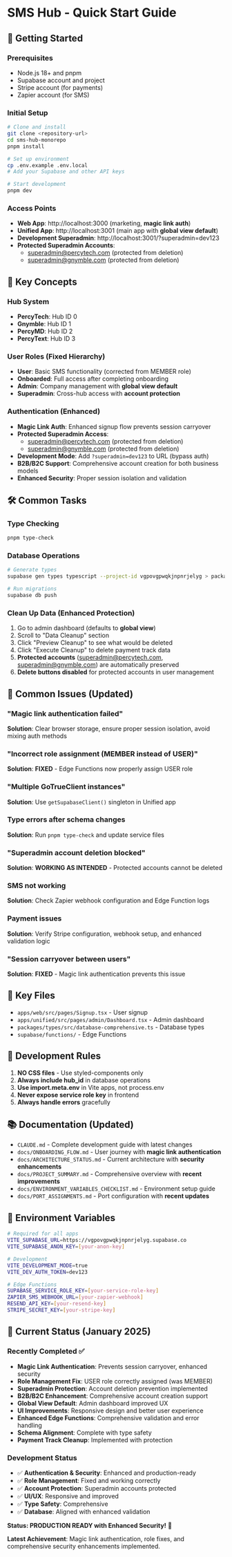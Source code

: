# SMS Hub - Quick Start Guide

## 🚀 Getting Started

### Prerequisites
- Node.js 18+ and pnpm
- Supabase account and project
- Stripe account (for payments)
- Zapier account (for SMS)

### Initial Setup
```bash
# Clone and install
git clone <repository-url>
cd sms-hub-monorepo
pnpm install

# Set up environment
cp .env.example .env.local
# Add your Supabase and other API keys

# Start development
pnpm dev
```

### Access Points
- **Web App**: http://localhost:3000 (marketing, **magic link auth**)
- **Unified App**: http://localhost:3001 (main app with **global view default**)
- **Development Superadmin**: http://localhost:3001/?superadmin=dev123
- **Protected Superadmin Accounts**:
  - superadmin@percytech.com (protected from deletion)
  - superadmin@gnymble.com (protected from deletion)

## 🔑 Key Concepts

### Hub System
- **PercyTech**: Hub ID 0
- **Gnymble**: Hub ID 1  
- **PercyMD**: Hub ID 2
- **PercyText**: Hub ID 3

### User Roles (Fixed Hierarchy)
- **User**: Basic SMS functionality (corrected from MEMBER role)
- **Onboarded**: Full access after completing onboarding
- **Admin**: Company management with **global view default**
- **Superadmin**: Cross-hub access with **account protection**

### Authentication (Enhanced)
- **Magic Link Auth**: Enhanced signup flow prevents session carryover
- **Protected Superadmin Access**: 
  - superadmin@percytech.com (protected from deletion)
  - superadmin@gnymble.com (protected from deletion)
- **Development Mode**: Add `?superadmin=dev123` to URL (bypass auth)
- **B2B/B2C Support**: Comprehensive account creation for both business models
- **Enhanced Security**: Proper session isolation and validation

## 🛠️ Common Tasks

### Type Checking
```bash
pnpm type-check
```

### Database Operations
```bash
# Generate types
supabase gen types typescript --project-id vgpovgpwqkjnpnrjelyg > packages/types/src/database-comprehensive.ts

# Run migrations
supabase db push
```

### Clean Up Data (Enhanced Protection)
1. Go to admin dashboard (defaults to **global view**)
2. Scroll to "Data Cleanup" section
3. Click "Preview Cleanup" to see what would be deleted
4. Click "Execute Cleanup" to delete payment track data
5. **Protected accounts** (superadmin@percytech.com, superadmin@gnymble.com) are automatically preserved
6. **Delete buttons disabled** for protected accounts in user management

## 🐛 Common Issues (Updated)

### "Magic link authentication failed"
**Solution**: Clear browser storage, ensure proper session isolation, avoid mixing auth methods

### "Incorrect role assignment (MEMBER instead of USER)"
**Solution**: **FIXED** - Edge Functions now properly assign USER role

### "Multiple GoTrueClient instances"
**Solution**: Use `getSupabaseClient()` singleton in Unified app

### Type errors after schema changes
**Solution**: Run `pnpm type-check` and update service files

### "Superadmin account deletion blocked"
**Solution**: **WORKING AS INTENDED** - Protected accounts cannot be deleted

### SMS not working
**Solution**: Check Zapier webhook configuration and Edge Function logs

### Payment issues
**Solution**: Verify Stripe configuration, webhook setup, and enhanced validation logic

### "Session carryover between users"
**Solution**: **FIXED** - Magic link authentication prevents this issue

## 📁 Key Files

- `apps/web/src/pages/Signup.tsx` - User signup
- `apps/unified/src/pages/admin/Dashboard.tsx` - Admin dashboard
- `packages/types/src/database-comprehensive.ts` - Database types
- `supabase/functions/` - Edge Functions

## 🎯 Development Rules

1. **NO CSS files** - Use styled-components only
2. **Always include hub_id** in database operations
3. **Use import.meta.env** in Vite apps, not process.env
4. **Never expose service role key** in frontend
5. **Always handle errors** gracefully

## 📚 Documentation (Updated)

- `CLAUDE.md` - Complete development guide with latest changes
- `docs/ONBOARDING_FLOW.md` - User journey with **magic link authentication**
- `docs/ARCHITECTURE_STATUS.md` - Current architecture with **security enhancements**
- `docs/PROJECT_SUMMARY.md` - Comprehensive overview with **recent improvements**
- `docs/ENVIRONMENT_VARIABLES_CHECKLIST.md` - Environment setup guide
- `docs/PORT_ASSIGNMENTS.md` - Port configuration with **recent updates**

## 🔧 Environment Variables

```bash
# Required for all apps
VITE_SUPABASE_URL=https://vgpovgpwqkjnpnrjelyg.supabase.co
VITE_SUPABASE_ANON_KEY=[your-anon-key]

# Development
VITE_DEVELOPMENT_MODE=true
VITE_DEV_AUTH_TOKEN=dev123

# Edge Functions
SUPABASE_SERVICE_ROLE_KEY=[your-service-role-key]
ZAPIER_SMS_WEBHOOK_URL=[your-zapier-webhook]
RESEND_API_KEY=[your-resend-key]
STRIPE_SECRET_KEY=[your-stripe-key]
```

## 🎯 Current Status (January 2025)

### Recently Completed ✅
- **Magic Link Authentication**: Prevents session carryover, enhanced security
- **Role Management Fix**: USER role correctly assigned (was MEMBER)
- **Superadmin Protection**: Account deletion prevention implemented
- **B2B/B2C Enhancement**: Comprehensive account creation support
- **Global View Default**: Admin dashboard improved UX
- **UI Improvements**: Responsive design and better user experience
- **Enhanced Edge Functions**: Comprehensive validation and error handling
- **Schema Alignment**: Complete with type safety
- **Payment Track Cleanup**: Implemented with protection

### Development Status
- ✅ **Authentication & Security**: Enhanced and production-ready
- ✅ **Role Management**: Fixed and working correctly
- ✅ **Account Protection**: Superadmin accounts protected
- ✅ **UI/UX**: Responsive and improved
- ✅ **Type Safety**: Comprehensive
- ✅ **Database**: Aligned with enhanced validation

**Status: PRODUCTION READY with Enhanced Security!** 🚀

**Latest Achievement**: Magic link authentication, role fixes, and comprehensive security enhancements implemented.
